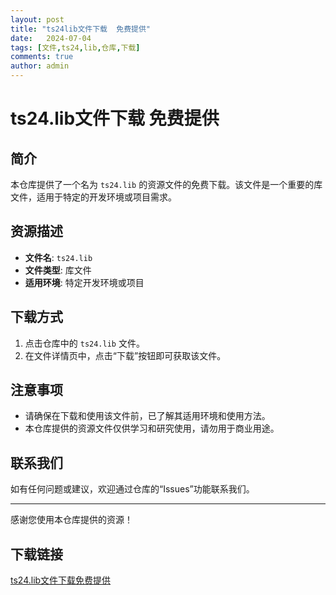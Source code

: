 ```yaml
---
layout: post
title: "ts24lib文件下载  免费提供"
date:   2024-07-04
tags: [文件,ts24,lib,仓库,下载]
comments: true
author: admin
---
```

# ts24.lib文件下载  免费提供

## 简介
本仓库提供了一个名为 `ts24.lib` 的资源文件的免费下载。该文件是一个重要的库文件，适用于特定的开发环境或项目需求。

## 资源描述
- **文件名**: `ts24.lib`
- **文件类型**: 库文件
- **适用环境**: 特定开发环境或项目

## 下载方式
1. 点击仓库中的 `ts24.lib` 文件。
2. 在文件详情页中，点击“下载”按钮即可获取该文件。

## 注意事项
- 请确保在下载和使用该文件前，已了解其适用环境和使用方法。
- 本仓库提供的资源文件仅供学习和研究使用，请勿用于商业用途。

## 联系我们
如有任何问题或建议，欢迎通过仓库的“Issues”功能联系我们。

---

感谢您使用本仓库提供的资源！

## 下载链接

[ts24.lib文件下载免费提供](https://pan.quark.cn/s/816f87c73c52)